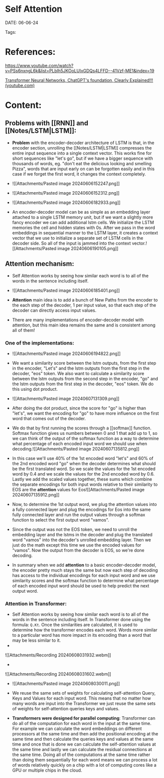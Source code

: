  
# Self Attention


DATE:  06-06-24


Tags:  


# References:

https://www.youtube.com/watch?v=PSs6nxngL6k&list=PLblh5JKOoLUIxGDQs4LFFD--41Vzf-ME1&index=19

[Transformer Neural Networks, ChatGPT's foundation, Clearly Explained!!! (youtube.com)](https://www.youtube.com/watch?v=zxQyTK8quyY&list=PLblh5JKOoLUIxGDQs4LFFD--41Vzf-ME1&index=20&t=6s)



# Content:


## Problems with [[RNN]] and [[Notes/LSTM|LSTM]]:

- **Problem** with the encoder-decoder architecture of LSTM is that, in the encoder section, unrolling the [[Notes/LSTM|LSTM]] compresses the entire input sequence into a single context vector.
  This works fine for short sequences like "let's go", but if we have a bigger sequence with thousands of words, eg. "don't eat the delicious looking and smelling Pizza", words that are input early on can be forgotten easily and in this case if we forget the first word, it changes the context completely.

- ![[Attachments/Pasted image 20240606152247.png]]
- ![[Attachments/Pasted image 20240606152312.png]]
- ![[Attachments/Pasted image 20240606182933.png]]

- An encoder-decoder model can be as simple as an embedding layer attached to a single LSTM memory unit, but if we want a slightly more fancy encoder we can add additional lstm cells. We initialize the LSTM memories the cell and hidden states with 0s. After we pass in the word embeddings in sequential manner to the LSTM layer, it creates a context vector that we use to initialize a separate set of LSTM cells in the decoder side. So all of the input is jammed into the context vector.![[Attachments/Pasted image 20240606190105.png]]


## Attention mechanism:

- Self Attention works by seeing how similar each word is to all of the words in the sentence including itself.

- ![[Attachments/Pasted image 20240606185401.png]]

- **Attention** main idea is to add a bunch of New Paths from the encoder to the each step of the decoder, 1 per input value,  so that each step of the decoder can directly access input values.
- There are many implementations of encoder-decoder model with attention, but this main idea remains the same and is consistent among all of them!

### **One of the implementations:**
- ![[Attachments/Pasted image 20240606194822.png]]
- We want a similarity score between the lstm outputs, from the first step in the encoder, "Let's" and the lstm outputs from the first step in the decoder, "eos" token. We also want to calculate a similarity score between the lstm outputs from the second step in the encoder, "go" and the lstm outputs from the first step in the decoder, "eos" token. We do this using dot product.

- ![[Attachments/Pasted image 20240607131309.png]]
- After doing the dot product, since the score for "go" is higher than "let's", we want the encoding for "go" to have more influence on the first word that comes out of the decoder.
- We do that by first running the scores through a [[softmax]] function. Softmax function gives us numbers between 0 and 1 that add up to 1, so we can think of the output of the softmax function as a way to determine what percentage of each encoded input word we should use when decoding.![[Attachments/Pasted image 20240607135812.png]]
- In this case we'll use 40% of the 1st encoded word "let's" and 60% of the 2nd encoded word "go" when the decoder determines what should be the first translated word. So we scale the values for the 1st encoded word by 0.4 and we scale the values for the 2nd encoded word by 0.6. Lastly we add the scaled values together, these sums which combine the separate encodings for both input words relative to their similarity to EOS are the **attention** values for Eos![[Attachments/Pasted image 20240607135912.png]]

- Now, to determine the 1st output word, we plug the attention values into a fully connected layer and plug the encodings for Eos into the same fully connected layer and run the output values through a softmax function to select the first output word "vamos".

- Since the output was not the EOS token, we need to unroll the embedding layer and the lstms in the decoder and plug the translated word "vamos" into the decoder's unrolled embedding layer. Then we just do the math except this time we use the encoded values for "vamos". Now the output from the decoder is EOS, so we're done decoding.

- In summary when we add **attention** to a basic encoder-decoder model, the encoder pretty much stays the same but now each step of decoding has access to the individual encodings for each input word and we use similarity scores and the softmax function to determine what percentage of each encoded input word should be used to help predict the next output word.



### **Attention in Transformer**:

- Self Attention works by seeing how similar each word is to all of the words in the sentence including itself. In Transformer done using the formula: `Q.Kt`. Once the similarities are calculated, it is used to determine how the transformer encodes each word. Words more similar to a particular word has more impact in its encoding than a word that may be less similar to it. 
- 

![[Attachments/Recording 20240608031932.webm]]


- 
![[Attachments/Recording 20240608031602.webm]]

- ![[Attachments/Pasted image 20240608030011.png]]

- We reuse the same sets of weights for calculating self-attention Query, Keys and Values for each input word. This means that no matter how many words are input into the Transformer we just reuse the same sets of weights for self-attention queries keys and values.

- **Transformers were designed for parallel computing**: Transformer can do all of the computation for each word in the input at the same time. For example we can calculate the word embeddings on different processors at the same time and then add the positional encoding at the same time and then calculate the queries keys and values at the same time and once that is done we can calculate the self-attention values at the same time and lastly we can calculate the residual connections at the same time. Doing all of the computations at the same time rather than doing them sequentially for each word means we can process a lot of words relatively quickly on a chip with a lot of computing cores like a GPU or multiple chips in the cloud.









